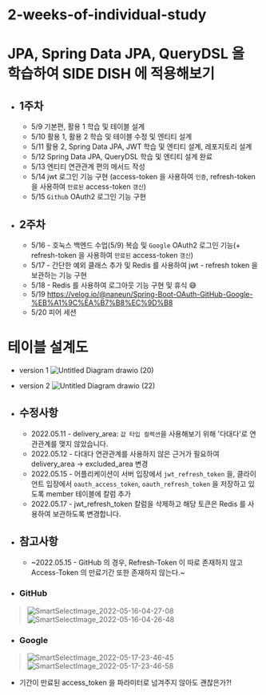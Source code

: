 # 2-weeks-of-individual-study

# JPA, Spring Data JPA, QueryDSL 을 학습하여 SIDE DISH 에 적용해보기

- ## 1주차

  - 5/9 기본편, 활용 1 학습 및 테이블 설계
  - 5/10 활용 1, 활용 2 학습 및 테이블 수정 및 엔티티 설계
  - 5/11 활용 2, Spring Data JPA, JWT 학습 및 엔티티 설계, 레포지토리 설계
  - 5/12 Spring Data JPA, QueryDSL 학습 및 엔티티 설계 완료
  - 5/13 엔티티 연관관계 편의 메서드 작성
  - 5/14 jwt 로그인 기능 구현 (access-token 을 사용하여 `인증`, refresh-token 을 사용하여 `만료된` access-token `갱신`)
  - 5/15 `Github` OAuth2 로그인 기능 구현

- ## 2주차

  - 5/16 - 호눅스 백엔드 수업(5/9) 복습 및 `Google` OAuth2 로그인 기능(+ refresh-token 을 사용하여 `만료된` access-token `갱신`)
  - 5/17 - 간단한 예외 클래스 추가 및 Redis 를 사용하여 jwt - refresh token 을 보관하는 기능 구현
  - 5/18 - Redis 를 사용하여 로그아웃 기능 구현 및 휴식 😅
  - 5/19 https://velog.io/@naneun/Spring-Boot-OAuth-GitHub-Google-%EB%A1%9C%EA%B7%B8%EC%9D%B8
  - 5/20 피어 세션

# 테이블 설계도
- version 1
![Untitled Diagram drawio (20)](https://user-images.githubusercontent.com/47964708/168468785-e8ed36dc-5091-4628-9995-8236e5210f9d.png)  
- version 2
![Untitled Diagram drawio (22)](https://user-images.githubusercontent.com/47964708/168885730-90a4bc28-125c-4239-93ff-ab3006bf6670.png)  

- ## 수정사항
  - 2022.05.11 - delivery_area: `값 타입 컬렉션`을 사용해보기 위해 '다대다'로 연관관계를 맺지 않았습니다.
  - 2022.05.12 - 다대다 연관관계를 사용하지 않은 근거가 필요하여 delivery_area -> excluded_area 변경
  - 2022.05.15 - 어플리케이션이 서버 입장에서 `jwt_refresh_token` 을, 클라이언트 입장에서 `oauth_access_token`, `oauth_refresh_token` 을 저장하고 있도록 member 테이블에 칼럼 추가
  - 2022.05.17 - jwt_refresh_token 칼럼을 삭제하고 해당 토큰은 Redis 를 사용하여 보관하도록 변경합니다.

- ## 참고사항
  - ~2022.05.15 - GitHub 의 경우, Refresh-Token 이 따로 존재하지 않고 Access-Token 의 만료기간 또한 존재하지 않는다.~
- ### GitHub
> ![SmartSelectImage_2022-05-16-04-27-08](https://user-images.githubusercontent.com/47964708/168490486-e473ac2b-9296-45c2-b68a-49d1b9cbf15f.png) 
> ![SmartSelectImage_2022-05-16-04-26-48](https://user-images.githubusercontent.com/47964708/168490490-c633428b-cad9-41d0-8c85-1b63d25160f6.png)  
- ### Google
> ![SmartSelectImage_2022-05-17-23-46-45](https://user-images.githubusercontent.com/47964708/168849658-eddef90e-be40-4b02-848b-218067927bb4.png)  
> ![SmartSelectImage_2022-05-17-23-46-58](https://user-images.githubusercontent.com/47964708/168840435-083107a0-f80f-48f3-81ee-5c4737d29c25.png)  
- 기간이 만료된 access_token 을 파라미터로 넘겨주지 않아도 괜찮은가?!

